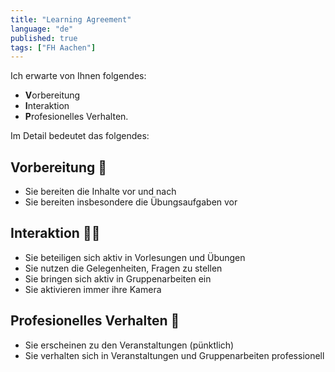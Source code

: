 ```yaml
---
title: "Learning Agreement"
language: "de"
published: true
tags: ["FH Aachen"]
---
```


Ich erwarte von Ihnen folgendes:

- **V**orbereitung
- **I**nteraktion
- **P**rofesionelles Verhalten.

Im Detail bedeutet das folgendes:

## **V**orbereitung 👟

- Sie bereiten die Inhalte vor und nach
- Sie bereiten insbesondere die Übungsaufgaben vor

## **I**nteraktion 🙋‍♀️

- Sie beteiligen sich aktiv in Vorlesungen und Übungen
- Sie nutzen die Gelegenheiten, Fragen zu stellen
- Sie bringen sich aktiv in Gruppenarbeiten ein
- Sie aktivieren immer ihre Kamera

## **P**rofesionelles Verhalten 💼

- Sie erscheinen zu den Veranstaltungen (pünktlich)
- Sie verhalten sich in Veranstaltungen und Gruppenarbeiten professionell
